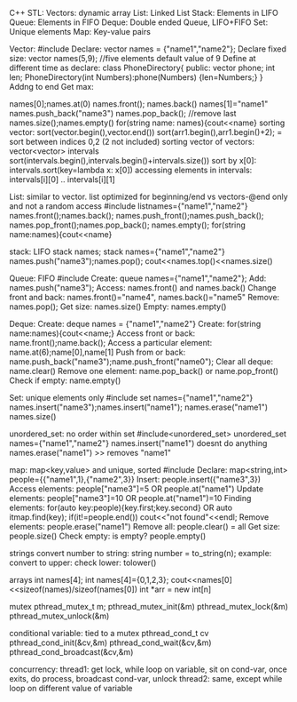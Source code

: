 C++ STL:
Vectors: dynamic array
List: Linked List
Stack: Elements in LIFO
Queue: Elements in FIFO
Deque: Double ended Queue, LIFO+FIFO
Set: Unique elements
Map: Key-value pairs

Vector:
#include <vector>
Declare: vector<string> names = {"name1","name2"};
Declare fixed size: vector<int> names(5,9);     //five elements default value of 9
Define at different time as declare:
class PhoneDirectory{
    public: 
        vector<int> phone;
        int len;
        PhoneDirectory(int Numbers):phone(Numbers) {len=Numbers;}
}
Addng to end
Get max: 

names[0];names.at(0)
names.front(); names.back()
names[1]="name1"
names.push_back("name3")
names.pop_back(); //remove last
names.size();names.empty()
for(string name: names){cout<<name}
sorting vector: sort(vector.begin(),vector.end())
sort(arr1.begin(),arr1.begin()+2); = sort between indices 0,2 (2 not included)
sorting vector of vectors: vector<vector<int>> intervals
sort(intervals.begin(),intervals.begin()+intervals.size())
sort by x[0]: intervals.sort(key=lambda x: x[0])
accessing elements in intervals: intervals[i][0] .. intervals[i][1]

List: similar to vector.
list optimized for beginning/end vs vectors-@end only and not a random access
#include <list>
list<string>names={"name1","name2"}
names.front();names.back();
names.push_front();names.push_back();
names.pop_front();names.pop_back();
names.empty();<tels if list is empty>
for(string name:names){cout<<name}

stack: LIFO
stack<string> names;
stack<string> names={"name1","name2"}
names.push("name3");names.pop();
cout<<names.top()<<names.size()

Queue: FIFO
#include<queue>
Create: queue<string> names={"name1","name2"};
Add: names.push("name3");
Access: names.front() and names.back()
Change front and back: names.front()="name4", names.back()="name5"
Remove: names.pop();
Get size: names.size()
Empty: names.empty()

Deque: 
Create: deque<string> names = {"name1","name2"}
Create: for(string name:names){cout<<name;}
Access front or back: name.front();name.back();
Access a particular element: name.at(6);name[0],name[1]
Push from or back: name.push_back("name3");name.push_front("name0");
Clear all deque: name.clear()
Remove one element: name.pop_back() or name.pop_front()
Check if empty: name.empty()

Set: unique elements only
#include<set>
set<string> names={"name1","name2"}
names.insert("name3");names.insert("name1");
names.erase("name1")
names.size()

unordered_set: no order within set
#include<unordered_set>
unordered_set<string> names={"name1","name2"}
names.insert("name1") doesnt do anything
names.erase("name1") >> removes "name1"

map: map<key,value> and unique, sorted
#include<map>
Declare: map<string,int> people={{"name1",1},{"name2",3}}
Insert: people.insert({"name3",3})
Access elements: people["name3"]=5 OR people.at("name1")
Update elements: people["name3"]=10 OR people.at("name1")=10
Finding elements: for(auto key:people){key.first;key.second}
    OR 
    auto itmap.find(key); 
    if(it!=people.end()) cout<<"not found"<<endl;
Remove elements: people.erase("name1")
Remove all: people.clear() = all
Get size: people.size()
Check empty: is empty? people.empty()

strings
convert number to string: string number = to_string(n);
example:
convert to upper:
check lower: tolower()

arrays
int names[4];
int names[4]={0,1,2,3}; 
cout<<names[0]<<sizeof(names)/sizeof(names[0])
int *arr = new int[n]

mutex
pthread_mutex_t m;
pthread_mutex_init(&m)
pthread_mutex_lock(&m)
pthread_mutex_unlock(&m)

conditional variable: tied to a mutex
pthread_cond_t cv
pthread_cond_init(&cv,&m)
pthread_cond_wait(&cv,&m)
pthread_cond_broadcast(&cv,&m)

concurrency:
thread1: get lock, while loop on variable, sit on cond-var, once exits, do process, 
    broadcast cond-var, unlock
thread2: same, except while loop on different value of variable
